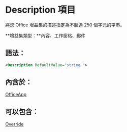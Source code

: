 
# <a name="description-element"></a>Description 項目
將您 Office 增益集的描述指定為不超過 250 個字元的字串。

 **增益集類型︰**內容、工作窗格、郵件


## <a name="syntax:"></a>語法：


```XML
<Description DefaultValue="string ">
```


## <a name="contained-in:"></a>內含於：

[OfficeApp](../../reference/manifest/officeapp.md)


## <a name="can-contain:"></a>可以包含︰

[Override](../../reference/manifest/override.md)


